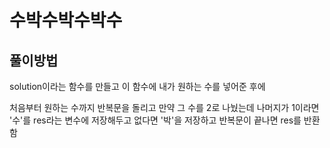 # 수박수박수박수



## 풀이방법

solution이라는 함수를 만들고 이 함수에 내가 원하는 수를 넣어준 후에 

처음부터 원하는 수까지 반복문을 돌리고 만약 그 수를 2로 나눴는데 나머지가 1이라면 '수'를 res라는 변수에 저장해두고 없다면 '박'을 저장하고 반복문이 끝나면 res를 반환함